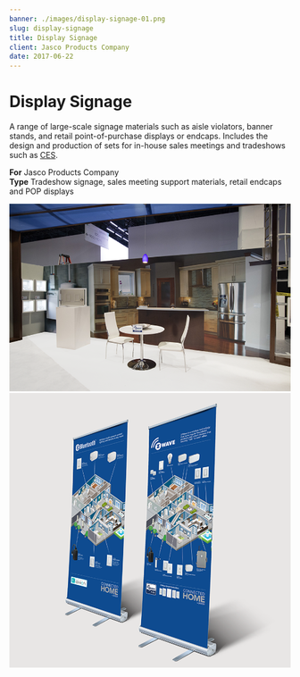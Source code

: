 ```yaml
---
banner: ./images/display-signage-01.png
slug: display-signage
title: Display Signage
client: Jasco Products Company
date: 2017-06-22
---
```


# Display Signage

A range of large-scale signage materials such as aisle violators, banner stands, and retail point-of-purchase displays or endcaps. Includes the design and production of sets for in-house sales meetings and tradeshows such as [CES](http://www.ces.tech/).

**For** Jasco Products Company  
**Type** Tradeshow signage, sales meeting support materials, retail endcaps and POP displays  

![](./images/display-signage-01.png  "Set production for the CES “Connected Home” display.")  
![](./images/display-signage-02.png  "Tradeshow Banners for Bluetooth and Z-Wave in the CES “Connected Home”")  
